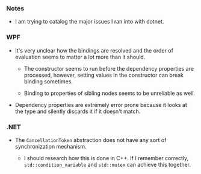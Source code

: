 ### Notes

-	I am trying to catalog the major issues I ran into with dotnet.

### WPF

-	It's very unclear how the bindings are resolved and the order of evaluation seems to matter a lot more than it should.

	-	The constructor seems to run before the dependency properties are processed, however, setting values in the constructor can break binding sometimes.

	-	Binding to properties of sibling nodes seems to be unreliable as well.

-	Dependency properties are extremely error prone because it looks at the type and silently discards it if it doesn't match.

### .NET

-	The `CancellationToken` abstraction does not have any sort of synchronization mechanism.

	-	I should research how this is done in C++.
		If I remember correctly, `std::condition_variable` and `std::mutex` can achieve this together.
